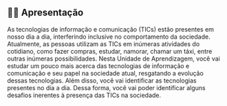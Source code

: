 ## 👨‍🎓 Apresentação
As tecnologias de informação e comunicação (TICs) estão presentes em nosso dia a dia, interferindo inclusive no comportamento da sociedade. Atualmente, as pessoas utilizam as TICs em inúmeras atividades do cotidiano, como fazer compras, estudar, namorar, chamar um táxi, entre outras inúmeras possibilidades. Nesta Unidade de Aprendizagem, você vai estudar um pouco mais acerca das tecnologias de informação e comunicação e seu papel na sociedade atual, resgatando a evolução dessas tecnologias. Além disso, você vai identificar as tecnologias presentes no dia a dia. Dessa forma, você vai poder identificar alguns desafios inerentes à presença das TICs na sociedade.
